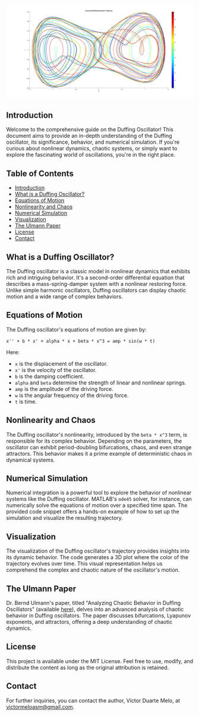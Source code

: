

![Duffing Oscillator](DuffinOscillator.jpg)

## Introduction

Welcome to the comprehensive guide on the Duffing Oscillator! This document aims to provide an in-depth understanding of the Duffing oscillator, its significance, behavior, and numerical simulation. If you're curious about nonlinear dynamics, chaotic systems, or simply want to explore the fascinating world of oscillations, you're in the right place.

## Table of Contents

- [Introduction](#introduction)
- [What is a Duffing Oscillator?](#what-is-a-duffing-oscillator)
- [Equations of Motion](#equations-of-motion)
- [Nonlinearity and Chaos](#nonlinearity-and-chaos)
- [Numerical Simulation](#numerical-simulation)
- [Visualization](#visualization)
- [The Ulmann Paper](#the-ulmann-paper)
- [License](#license)
- [Contact](#contact)

## What is a Duffing Oscillator?

The Duffing oscillator is a classic model in nonlinear dynamics that exhibits rich and intriguing behavior. It's a second-order differential equation that describes a mass-spring-damper system with a nonlinear restoring force. Unlike simple harmonic oscillators, Duffing oscillators can display chaotic motion and a wide range of complex behaviors.

## Equations of Motion

The Duffing oscillator's equations of motion are given by:

```
x'' + b * x' + alpha * x + beta * x^3 = amp * sin(w * t)
```

Here:
- `x` is the displacement of the oscillator.
- `x'` is the velocity of the oscillator.
- `b` is the damping coefficient.
- `alpha` and `beta` determine the strength of linear and nonlinear springs.
- `amp` is the amplitude of the driving force.
- `w` is the angular frequency of the driving force.
- `t` is time.

## Nonlinearity and Chaos

The Duffing oscillator's nonlinearity, introduced by the `beta * x^3` term, is responsible for its complex behavior. Depending on the parameters, the oscillator can exhibit period-doubling bifurcations, chaos, and even strange attractors. This behavior makes it a prime example of deterministic chaos in dynamical systems.

## Numerical Simulation

Numerical integration is a powerful tool to explore the behavior of nonlinear systems like the Duffing oscillator. MATLAB's `ode45` solver, for instance, can numerically solve the equations of motion over a specified time span. The provided code snippet offers a hands-on example of how to set up the simulation and visualize the resulting trajectory.

## Visualization

The visualization of the Duffing oscillator's trajectory provides insights into its dynamic behavior. The code generates a 3D plot where the color of the trajectory evolves over time. This visual representation helps us comprehend the complex and chaotic nature of the oscillator's motion.

## The Ulmann Paper

Dr. Bernd Ulmann's paper, titled "Analyzing Chaotic Behavior in Duffing Oscillators" (available [here](https://analogparadigm.com/downloads/alpaca_29.pdf)), delves into an advanced analysis of chaotic behavior in Duffing oscillators. The paper discusses bifurcations, Lyapunov exponents, and attractors, offering a deep understanding of chaotic dynamics.

## License

This project is available under the MIT License. Feel free to use, modify, and distribute the content as long as the original attribution is retained.

## Contact

For further inquiries, you can contact the author, Víctor Duarte Melo, at victormeloasm@gmail.com.

